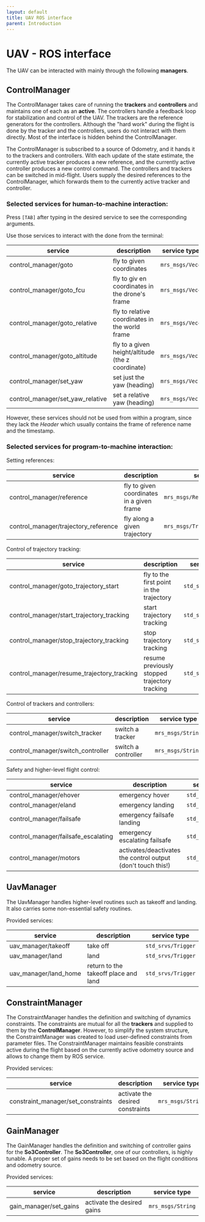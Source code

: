 ```yaml
---
layout: default
title: UAV ROS interface
parent: Introduction
---
```


# UAV - ROS interface

The UAV can be interacted with mainly through the following **managers**.

## ControlManager

The ControlManager takes care of running the **trackers** and **controllers** and maintains one of each as an **active**.
The controllers handle a feedback loop for stabilization and control of the UAV.
The trackers are the reference generators for the controllers.
Although the "hard work" during the flight is done by the tracker and the controllers, users do not interact with them directly.
Most of the interface is hidden behind the ControlManager.

The ControlManager is subscribed to a source of Odometry, and it hands it to the trackers and controllers.
With each update of the state estimate, the currently active tracker produces a new reference, and the currently active controller produces a new control command.
The controllers and trackers can be switched in mid-flight.
Users supply the desired references to the ControlManager, which forwards them to the currently active tracker and controller.

### Selected services for human-to-machine interaction:

Press `[TAB]` after typing in the desired service to see the corresponding arguments.

Use those services to interact with the done from the terminal:

| **service**                      | **description**                                   | **service type** | **args**      |
|----------------------------------|---------------------------------------------------|------------------|---------------|
| control_manager/goto             | fly to given coordinates                          | `mrs_msgs/Vec4`  | `[x,y,z,hdg]` |
| control_manager/goto_fcu         | fly to giv en coordinates in the drone's frame    | `mrs_msgs/Vec4`  | `[x,y,z,hdg]` |
| control_manager/goto_relative    | fly to relative coordinates in the world frame    | `mrs_msgs/Vec4`  | `[x,y,z,hdg]` |
| control_manager/goto_altitude    | fly to a given height/altitude (the z coordinate) | `mrs_msgs/Vec1`  | `[z]`         |
| control_manager/set_yaw          | set just the yaw (heading)                        | `mrs_msgs/Vec1`  | `[hdg]`       |
| control_manager/set_yaw_relative | set a relative yaw (heading)                      | `mrs_msgs/Vec1`  | `[hdg]`       |

However, these services should not be used from within a program, since they lack the *Header* which usually contains the frame of reference name and the timestamp.

### Selected services for program-to-machine interaction:

Setting references:

| **service**                          | **description**                           | **service type**                  |
|--------------------------------------|-------------------------------------------|-----------------------------------|
| control_manager/reference            | fly to given coordinates in a given frame | `mrs_msgs/ReferenceStampedSrv`    |
| control_manager/trajectory_reference | fly along a given trajectory              | `mrs_msgs/TrajectoryReferenceSrv` |

Control of trajectory tracking:

| **service**                                | **description**                               | **service type**   |
|--------------------------------------------|-----------------------------------------------|--------------------|
| control_manager/goto_trajectory_start      | fly to the first point in the trajectory      | `std_srvs/Trigger` |
| control_manager/start_trajectory_tracking  | start trajectory tracking                     | `std_srvs/Trigger` |
| control_manager/stop_trajectory_tracking   | stop trajectory tracking                      | `std_srvs/Trigger` |
| control_manager/resume_trajectory_tracking | resume previously stopped trajectory tracking | `std_srvs/Trigger` |

Control of trackers and controllers:

| **service**                       | **description**      | **service type**  |
|-----------------------------------|----------------------|-------------------|
| control_manager/switch_tracker    | switch a tracker     | `mrs_msgs/String` |
| control_manager/switch_controller | switch a  controller | `mrs_msgs/String` |

Safety and higher-level flight control:

| **service**                         | **description**                                              | **service type**   |
|-------------------------------------|--------------------------------------------------------------|--------------------|
| control_manager/ehover              | emergency hover                                              | `std_srvs/Trigger` |
| control_manager/eland               | emergency landing                                            | `std_srvs/Trigger` |
| control_manager/failsafe            | emergency failsafe landing                                   | `std_srvs/Trigger` |
| control_manager/failsafe_escalating | emergency escalating failsafe                                | `std_srvs/Trigger` |
| control_manager/motors              | activates/deactivates the control output (don't touch this!) | `std_srvs/SetBool` |

## UavManager

The UavManager handles higher-level routines such as takeoff and landing.
It also carries some non-essential safety routines.

Provided services:

| **service**           | **description**                      | **service type**   |
|-----------------------|--------------------------------------|--------------------|
| uav_manager/takeoff   | take off                             | `std_srvs/Trigger` |
| uav_manager/land      | land                                 | `std_srvs/Trigger` |
| uav_manager/land_home | return to the takeoff place and land | `std_srvs/Trigger` |

## ConstraintManager

The ConstraintManager handles the definition and switching of dynamics constraints.
The constraints are mutual for all the **trackers** and supplied to them by the **ControlManager**.
However, to simplify the system structure, the ConstraintManager was created to load user-defined constraints from parameter files.
The ConstraintManager maintains feasible constraints active during the flight based on the currently active odometry source and allows to change them by ROS service.

Provided services:

| **service**                        | **description**                  | **service type**  |
|------------------------------------|----------------------------------|-------------------|
| constraint_manager/set_constraints | activate the desired constraints | `mrs_msgs/String` |

## GainManager

The GainManager handles the definition and switching of controller gains for the **So3Controller**.
The **So3Controller**, one of our controllers, is highly tunable.
A proper set of gains needs to be set based on the flight conditions and odometry source.

Provided services:

| **service**            | **description**            | **service type**  |
|------------------------|----------------------------|-------------------|
| gain_manager/set_gains | activate the desired gains | `mrs_msgs/String` |
